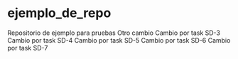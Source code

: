 # ejemplo_de_repo
Repositorio de ejemplo para pruebas
Otro cambio
Cambio por task SD-3
Cambio por task SD-4
Cambio por task SD-5
Cambio por task SD-6
Cambio por task SD-7

